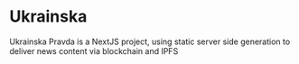 # Ukrainska
Ukrainska Pravda is a NextJS project, using static server side generation to deliver news content via blockchain and IPFS
